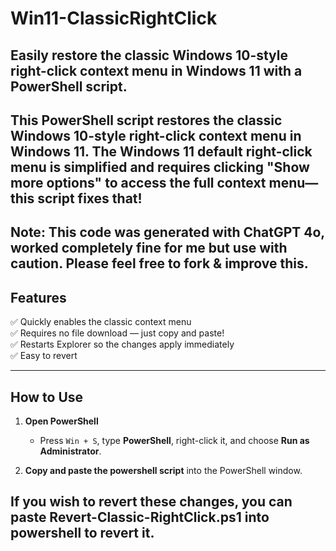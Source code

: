# Win11-ClassicRightClick
Easily restore the classic Windows 10-style right-click context menu in Windows 11 with a PowerShell script. 
---
This PowerShell script restores the classic Windows 10-style right-click context menu in Windows 11. The Windows 11 default right-click menu is simplified and requires clicking "Show more options" to access the full context menu—this script fixes that!
---
Note: This code was generated with ChatGPT 4o, worked completely fine for me but use with caution. Please feel free to fork & improve this.
---
## Features

✅ Quickly enables the classic context menu  
✅ Requires no file download — just copy and paste!  
✅ Restarts Explorer so the changes apply immediately  
✅ Easy to revert

---

## How to Use

1. **Open PowerShell**  
   - Press `Win + S`, type **PowerShell**, right-click it, and choose **Run as Administrator**.

2. **Copy and paste the powershell script** into the PowerShell window.


## If you wish to revert these changes, you can paste Revert-Classic-RightClick.ps1 into powershell to revert it.   
